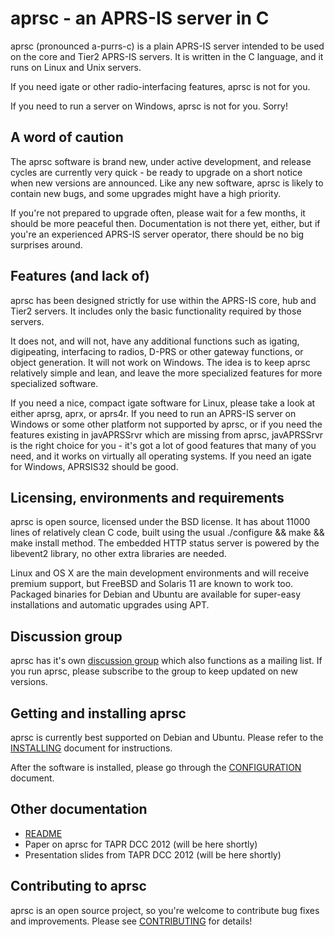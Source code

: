 
aprsc - an APRS-IS server in C
==============================

aprsc (pronounced a-purrs-c) is a plain APRS-IS server intended to be used
on the core and Tier2 APRS-IS servers.  It is written in the C language, and
it runs on Linux and Unix servers.

If you need igate or other radio-interfacing features, aprsc is not for you.

If you need to run a server on Windows, aprsc is not for you. Sorry!


A word of caution
--------------------

The aprsc software is brand new, under active development, and release
cycles are currently very quick - be ready to upgrade on a short notice when
new versions are announced.  Like any new software, aprsc is likely to
contain new bugs, and some upgrades might have a high priority.

If you're not prepared to upgrade often, please wait for a few months, it
should be more peaceful then.  Documentation is not there yet, either, but
if you're an experienced APRS-IS server operator, there should be no big
surprises around.


Features (and lack of)
-------------------------

aprsc has been designed strictly for use within the APRS-IS core, hub and
Tier2 servers.  It includes only the basic functionality required by those
servers.

It does not, and will not, have any additional functions such as igating,
digipeating, interfacing to radios, D-PRS or other gateway functions, or
object generation.  It will not work on Windows.  The idea is to keep aprsc
relatively simple and lean, and leave the more specialized features for more
specialized software.

If you need a nice, compact igate software for Linux, please take a look at
either aprsg, aprx, or aprs4r.  If you need to run an APRS-IS server on
Windows or some other platform not supported by aprsc, or if you need the
features existing in javAPRSSrvr which are missing from aprsc, javAPRSSrvr
is the right choice for you - it's got a lot of good features that many of
you need, and it works on virtually all operating systems.  If you need an
igate for Windows, APRSIS32 should be good.


Licensing, environments and requirements
-------------------------------------------

aprsc is open source, licensed under the BSD license. It has about 11000
lines of relatively clean C code, built using the usual ./configure && make
&& make install method.  The embedded HTTP status server is powered by the
libevent2 library, no other extra libraries are needed.

Linux and OS X are the main development environments and will receive
premium support, but FreeBSD and Solaris 11 are known to work too.  Packaged
binaries for Debian and Ubuntu are available for super-easy installations
and automatic upgrades using APT.


Discussion group
-------------------

aprsc has it's own [discussion group][aprsc-group] which also functions as
a mailing list. If you run aprsc, please subscribe to the group to keep
updated on new versions.

[aprsc-group]: https://groups.google.com/forum/#!forum/aprsc


Getting and installing aprsc
-------------------------------

aprsc is currently best supported on Debian and Ubuntu.
Please refer to the [INSTALLING](INSTALLING.html) document
for instructions.

After the software is installed, please go through the
[CONFIGURATION](CONFIGURATION.html) document.


Other documentation
----------------------

* [README](README.html) 
* Paper on aprsc for TAPR DCC 2012 (will be here shortly)
* Presentation slides from TAPR DCC 2012 (will be here shortly)


Contributing to aprsc
------------------------

aprsc is an open source project, so you're welcome to contribute bug fixes
and improvements.  Please see [CONTRIBUTING](CONTRIBUTING.html) for details!


